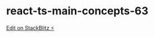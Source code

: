 # react-ts-main-concepts-63

[Edit on StackBlitz ⚡️](https://stackblitz.com/edit/react-ts-main-concepts-63)